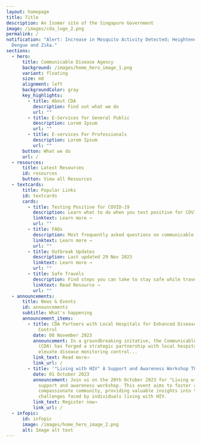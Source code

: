 ```yaml
---
layout: homepage
title: Title
description: An Isomer site of the Singapore Government
image: /images/cda_logo_2.png
permalink: /
notification: "Alert: Increase in Mosquito Activity Detected; Heightened Risk of
  Dengue and Zika."
sections:
  - hero:
      title: Communicable Disease Agency
      background: /images/home_hero_image_1.png
      variant: floating
      size: md
      alignment: left
      backgroundColor: gray
      key_highlights:
        - title: About CDA
          description: Find out what we do
          url: ""
        - title: E-Services for General Public
          description: Lorem Ipsum
          url: ""
        - title: E-services For Professionals
          description: Lorem Ipsum
          url: ""
      button: What we do
      url: /
  - resources:
      title: Latest Resources
      id: resources
      button: View all Resources
  - textcards:
      title: Popular Links
      id: textcards
      cards:
        - title: Testing Positive for COVID-19
          description: Learn what to do when you test positive for COVID-19
          linktext: Learn more →
          url: ""
        - title: FAQs
          description: Most frequently asked questions on communicable diseases
          linktext: Learn more →
          url: ""
        - title: Outbreak Updates
          description: Last updated 29 Nov 2023
          linktext: Learn more →
          url: ""
        - title: Safe Travels
          description: Find steps you can take to stay safe while travelling
          linktext: Read Resource →
          url: ""
  - announcements:
      title: News & Events
      id: announcements
      subtitle: What's happening
      announcement_items:
        - title: CDA Partners with Local Hospitals for Enhanced Disease Monitoring and
            Control
          date: 08 November 2023
          announcement: In a groundbreaking initative, the Communicable Diseases Agency
            (CDA) has forged a strategic partnership with local hospitals to
            elevate disease monitoring control...
          link_text: Read more→
          link_url: /
        - title: '"Living with HIV" A Support and Awareness Workshop This October'
          date: 01 October 2023
          announcement: Join us on the 20th October 2023 for "Living with HIV", a crucial
            support and awareness workshop. This event aims to foster a
            compassionate community, providing valuable insights into the
            challenges faced by individuals living with HIV.
          link_text: Register now→
          link_url: /
  - infopic:
      id: infopic
      image: /images/home_hero_image_2.png
      alt: Image alt text
---
```

